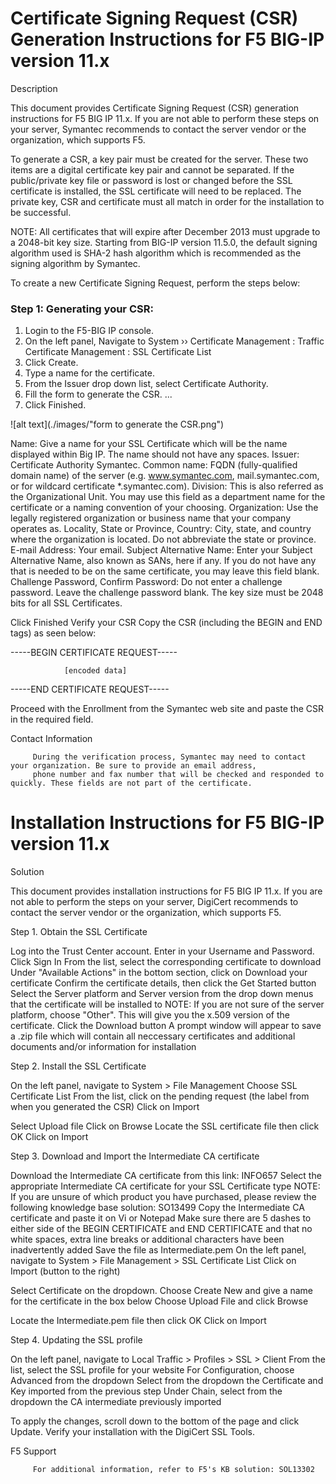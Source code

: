  #  Certificate Signing Request (CSR) Generation Instructions for F5 BIG-IP version 11.x
Description

This document provides Certificate Signing Request (CSR) generation instructions for F5 BIG IP 11.x. If you are not able to perform these steps on your server, Symantec recommends to contact the server vendor or the organization, which supports F5.

To generate a CSR, a key pair must be created for the server. These two items are a digital certificate key pair and cannot be separated. If the public/private key file or password is lost or changed before the SSL certificate is installed, the SSL certificate will need to be replaced. The private key, CSR and certificate must all match in order for the installation to be successful.

NOTE: All certificates that will expire after December 2013 must upgrade to a 2048-bit key size. 
Starting from BIG-IP version 11.5.0, the default signing algorithm used is SHA-2 hash algorithm which is recommended as the signing algorithm by Symantec.

To create a new Certificate Signing Request, perform the steps below:
 
### Step  1: Generating your CSR:
1. Login to the F5-BIG IP console.
1. On the left panel, Navigate to System  ››  Certificate Management : Traffic Certificate Management : SSL Certificate List
1. Click Create.
1. Type a name for the certificate.
1. From the Issuer drop down list, select Certificate Authority.
1. Fill the form to generate the CSR. ...
1. Click Finished.

![alt text](./images/"form to generate the CSR.png")
 
Name: Give a name for your SSL Certificate which will be the name displayed within Big IP. The name should not have any spaces.
Issuer: Certificate Authority Symantec.
Common name: FQDN (fully-qualified domain name) of the server (e.g. www.symantec.com, mail.symantec.com, or for wildcard certificate *.symantec.com).
Division: This is also referred as the Organizational Unit.  You may use this field as a department name for the certificate or a naming convention of your choosing.
Organization: Use the legally registered organization or business name that your company operates as.
Locality, State or Province, Country: City, state, and country where the organization is located. Do not abbreviate the state or province.
E-mail Address: Your email.
Subject Alternative Name: Enter your Subject Alternative Name, also known as SANs, here if any. If you do not have any that is needed to be on the same certificate, you may leave this field blank.
Challenge Password, Confirm Password: Do not enter a challenge password. Leave the challenge password blank.
The key size must be 2048 bits for all SSL Certificates.
 
Click Finished
Verify your CSR
Copy the CSR (including the BEGIN and END tags) as seen below:

-----BEGIN CERTIFICATE REQUEST-----
              
                [encoded data]

-----END CERTIFICATE REQUEST-----
 
Proceed with the Enrollment from the Symantec web site and paste the CSR in the required field.
 
Contact Information

         During the verification process, Symantec may need to contact your organization. Be sure to provide an email address, 
         phone number and fax number that will be checked and responded to quickly. These fields are not part of the certificate.
         
         
# Installation Instructions for F5 BIG-IP version 11.x
Solution

This document provides installation instructions for F5 BIG IP 11.x. If you are not able to perform the steps on your server, DigiCert recommends to contact the server vendor or the organization, which supports F5.

Step 1. Obtain the SSL Certificate

Log into the Trust Center account. Enter in your Username and Password.
Click Sign In
From the list, select the corresponding certificate to download
Under "Available Actions" in the bottom section, click on Download your certificate
Confirm the certificate details, then click the Get Started button
Select the Server platform and Server version from the drop down menus that the certificate will be installed to
NOTE: If you are not sure of the server platform, choose "Other". This will give you the x.509 version of the certificate.
Click the Download button
A prompt window will appear to save a .zip file which will contain all neccessary certificates and additional documents and/or information for installation
 
Step 2. Install the SSL Certificate

On the left panel, navigate to System >  File Management
Choose SSL Certificate List
From the list, click on the pending request (the label from when you generated the CSR)
Click on Import


 
Select Upload file
Click on Browse
Locate the SSL certificate file then click OK
Click on Import


 
Step 3. Download and Import the Intermediate CA certificate 

Download the Intermediate CA certificate from this link: INFO657
Select the appropriate Intermediate CA certificate for your SSL Certificate type
NOTE: If you are unsure of which product you have purchased, please review the following knowledge base solution:  SO13499
Copy the Intermediate CA certificate and paste it on Vi or Notepad
Make sure there are 5 dashes to either side of the BEGIN CERTIFICATE and END CERTIFICATE and that no white spaces, extra line breaks or additional characters have been inadvertently added
Save the file as Intermediate.pem
On the left panel, navigate to System > File Management > SSL Certificate List
Click on Import (button to the right)


 
Select Certificate on the dropdown. Choose Create New and give a name for the certificate in the box below
Choose Upload File and click Browse


 
Locate the Intermediate.pem file then click OK
Click on Import

Step 4. Updating the SSL profile

On the left panel, navigate to Local Traffic > Profiles > SSL > Client
From the list, select the SSL profile for your website 
For Configuration, choose Advanced from the dropdown
Select from the dropdown the Certificate and Key imported from the previous step
Under Chain, select from the dropdown the CA intermediate previously imported


 
To apply the changes, scroll down to the bottom of the page and click Update.
Verify your installation with the DigiCert SSL Tools.
 

F5 Support
 

         For additional information, refer to F5's KB solution: SOL13302 
 
